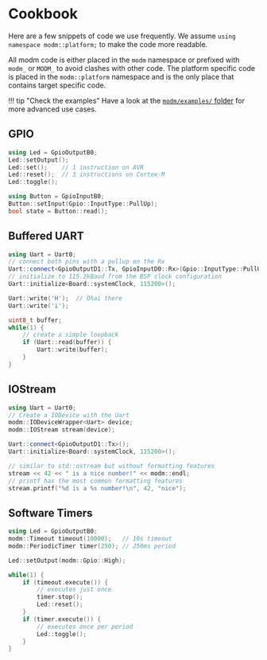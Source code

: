 # Cookbook

Here are a few snippets of code we use frequently.
We assume `using namespace modm::platform;` to make the code more readable.

All modm code is either placed in the `modm` namespace or prefixed with
`modm_` or `MODM_` to avoid clashes with other code.
The platform specific code is placed in the `modm::platform` namespace and
is the only place that contains target specific code.

!!! tip "Check the examples"
    Have a look at the [`modm/examples/` folder][examples] for more advanced
    use cases.


## GPIO

```cpp
using Led = GpioOutputB0;
Led::setOutput();
Led::set();    // 1 instruction on AVR
Led::reset();  // 3 instructions on Cortex-M
Led::toggle();

using Button = GpioInputB0;
Button::setInput(Gpio::InputType::PullUp);
bool state = Button::read();
```


## Buffered UART

```cpp
using Uart = Uart0;
// connect both pins with a pullup on the Rx
Uart::connect<GpioOutputD1::Tx, GpioInputD0::Rx>(Gpio::InputType::PullUp);
// initialize to 115.2kBaud from the BSP clock configuration
Uart::initialize<Board::systemClock, 115200>();

Uart::write('H');  // Ohai there
Uart::write('i');

uint8_t buffer;
while(1) {
    // create a simple loopback
    if (Uart::read(buffer)) {
        Uart::write(buffer);
    }
}
```


## IOStream

```cpp
using Uart = Uart0;
// Create a IODevice with the Uart
modm::IODeviceWrapper<Uart> device;
modm::IOStream stream(device);

Uart::connect<GpioOutputD1::Tx>();
Uart::initialize<Board::systemClock, 115200>();

// similar to std::ostream but without formatting features
stream << 42 << " is a nice number!" << modm::endl;
// printf has the most common formatting features
stream.printf("%d is a %s number!\n", 42, "nice");
```


## Software Timers

```cpp
using Led = GpioOutputB0;
modm::Timeout timeout(10000);   // 10s timeout
modm::PeriodicTimer timer(250); // 250ms period

Led::setOutput(modm::Gpio::High);

while(1) {
    if (timeout.execute()) {
        // executes just once
        timer.stop();
        Led::reset();
    }
    if (timer.execute()) {
        // executes once per period
        Led::toggle();
    }
}
```

[examples]: https://github.com/modm-io/modm/tree/develop/examples